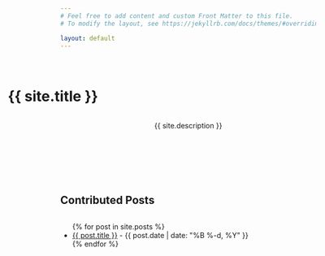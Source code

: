 ```yaml
---
# Feel free to add content and custom Front Matter to this file.
# To modify the layout, see https://jekyllrb.com/docs/themes/#overriding-theme-defaults

layout: default
---
```


<style>
body {
  margin-left: 10%;
  margin-right: 10%;
}
  
</style>

<div style="display:grid;grid-template-rows: 1fr 1fr; margin: 3%;">
<div style="position: relative; border: 1px solid var(--neotoma-brown-450); background: linear-gradient(135deg, var(--neotoma-gray-150) 0%, var(--neotoma-brown-0) 100%); width: 150%; left: -25%; padding-top: 20px;">
<h1>{{ site.title }}</h1>
</div>
<div style="text-align: center; margin-left: 5%; margin-right: 5%;">
<p> {{ site.description }} </p>
</div>
</div>

<div style="display: grid; grid-template-rows: 1fr 10fr;">
  <h2 style="">Contributed Posts</h2>
<ul>
{% for post in site.posts %}
  <li>
    <a href="{{ post.url | relative_url }}">{{ post.title }}</a>
    <span> - {{ post.date | date: "%B %-d, %Y" }}</span>
  </li>
{% endfor %}
</ul>
</div>
